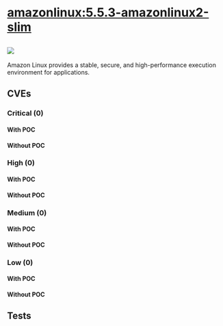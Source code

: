 # [amazonlinux:5.5.3-amazonlinux2-slim](https://hub.docker.com/_/amazonlinux?tab=tags)
![](https://img.shields.io/static/v1?label=tag&message=5.5.3-amazonlinux2-slim&color=blue)
---
<p>
Amazon Linux provides a stable, secure, and high-performance execution environment for applications.
</p>

## CVEs
### Critical (0)
#### With POC

#### Without POC


### High (0)
#### With POC

#### Without POC


### Medium (0)
#### With POC

#### Without POC


### Low (0)
#### With POC

#### Without POC


## Tests
